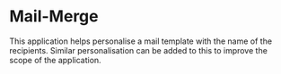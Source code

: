 # Mail-Merge
This application helps personalise a mail template with the name of the recipients. Similar personalisation can be added to this to improve the scope of the application.
